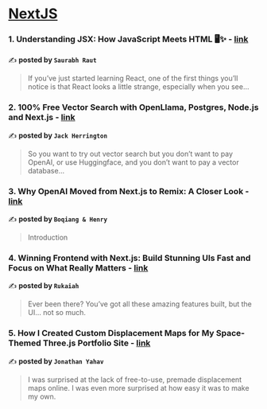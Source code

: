 
<h1><a href=https://medium.com/tag/nextjs/recommended target="_blank" rel="noopener noreferrer">NextJS</a></h1>
<h3>1. Understanding JSX: How JavaScript Meets HTML 🖥️✨ - <a href="https://medium.com/@saurabhraut3102/understanding-jsx-how-javascript-meets-html-️-2cb637dff664" target="_blank" rel="noopener noreferrer">link</a></h3>

✍️ **posted by `Saurabh Raut`**

<blockquote>If you’ve just started learning React, one of the first things you’ll notice is that React looks a little strange, especially when you see…</blockquote>

<h3>2. 100% Free Vector Search with OpenLlama, Postgres, Node.js and Next.js - <a href="https://medium.com/javascript-in-plain-english/100-free-vector-search-with-openllama-postgres-nodejs-and-nextjs-e496856766f7" target="_blank" rel="noopener noreferrer">link</a></h3>

✍️ **posted by `Jack Herrington`**

<blockquote>So you want to try out vector search but you don’t want to pay OpenAI, or use Huggingface, and you don’t want to pay a vector database…</blockquote>

<h3>3. Why OpenAI Moved from Next.js to Remix: A Closer Look - <a href="https://medium.com/@lbq999/why-openai-moved-from-next-js-to-remix-a-closer-look-114732b28eb9" target="_blank" rel="noopener noreferrer">link</a></h3>

✍️ **posted by `Boqiang & Henry`**

<blockquote>Introduction</blockquote>

<h3>4. Winning Frontend with Next.js: Build Stunning UIs Fast and Focus on What Really Matters - <a href="https://medium.com/@rukaiah/winning-frontend-with-next-js-build-stunning-uis-fast-and-focus-on-what-really-matters-dad610dfe67e" target="_blank" rel="noopener noreferrer">link</a></h3>

✍️ **posted by `Rukaiah`**

<blockquote>Ever been there? You’ve got all these amazing features built, but the UI… not so much.</blockquote>

<h3>5. How I Created Custom Displacement Maps for My Space-Themed Three.js Portfolio Site - <a href="https://medium.com/javascript-in-plain-english/how-i-created-custom-displacement-maps-for-my-space-themed-three-js-portfolio-site-642b52700941" target="_blank" rel="noopener noreferrer">link</a></h3>

✍️ **posted by `Jonathan Yahav`**

<blockquote>I was surprised at the lack of free-to-use, premade displacement maps online. I was even more surprised at how easy it was to make my own.</blockquote>

